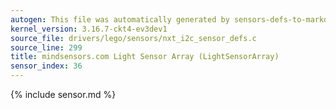 ```yaml
---
autogen: This file was automatically generated by sensors-defs-to-markdown.py
kernel_version: 3.16.7-ckt4-ev3dev1
source_file: drivers/lego/sensors/nxt_i2c_sensor_defs.c
source_line: 299
title: mindsensors.com Light Sensor Array (LightSensorArray)
sensor_index: 36
---
```


{% include sensor.md %}
